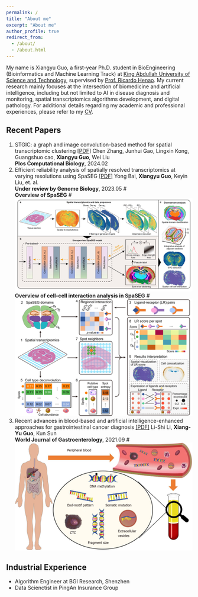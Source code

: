 ```yaml
---
permalink: /
title: "About me"
excerpt: "About me"
author_profile: true
redirect_from: 
  - /about/
  - /about.html
---
```


My name is Xiangyu Guo, a first-year Ph.D. student in BioEngineering (Bioinformatics and Machine Learning Track) at [King Abdullah University of Science and Technology](https://www.kaust.edu.sa/en), supervised by [Prof. Ricardo Henao](https://scholar.google.com/citations?user=p_mm4-YAAAAJ&hl=en). My current research mainly focuses at the intersection of biomedicine and artificial intelligence, including but not limited to AI in disease diagnosis and monitoring, spatial transcriptomics algorithms development, and digital pathology. For additional details regarding my academic and professional experiences, please refer to my [CV](../files/CV-KAUST-2023.pdf).


## Recent Papers
1. STGIC: a graph and image convolution-based method for spatial transcriptomic clustering [[PDF]](https://doi.org/10.1371/journal.pcbi.1011935) Chen Zhang, Junhui Gao, Lingxin Kong, Guangshuo cao, **Xiangyu Guo**, Wei Liu  <br /> **Plos Computational Biology**, 2024.02
2. Efficient reliability analysis of spatially resolved transcriptomics at varying resolutions using SpaSEG [[PDF]](https://www.biorxiv.org/content/10.1101/2022.11.16.516728v2.full.pdf) Yong Bai, **Xiangyu Guo**, Keyin Liu, et. al. <br /> **Under review by Genome Biology**, 2023.05 #<br /> **Overview of SpaSEG**
#![image text](../images/SpaSEG_main_figure1.jpg "overview of SpaSEG") <br /> **Overview of cell-cell interaction analysis in SpaSEG**
#![image text](../images/SpaSEG_cci.jpg "overview of CCI")
3. Recent advances in blood-based and artificial intelligence-enhanced approaches for gastrointestinal cancer diagnosis [[PDF]](https://www.ncbi.nlm.nih.gov/pmc/articles/PMC8473600/pdf/WJG-27-5666.pdf) Li-Shi Li, **Xiang-Yu Guo**, Kun Sun <br /> **World Journal of Gastroenterology**, 2021.09
#![image text](../images/WJG.png "overview of review")

## Industrial Experience

- Algorithm Engineer at BGI Research, Shenzhen
- Data Scienctist in PingAn Insurance Group